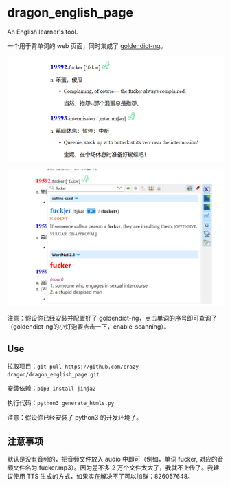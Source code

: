# dragon_english_page
An English learner's tool.

一个用于背单词的 web 页面，同时集成了 [goldendict-ng](https://github.com/xiaoyifang/goldendict-ng)。

![example1](./example1.png)

![goldendict-ng查询](./example2.png)

注意：假设你已经安装并配置好了 goldendict-ng，点击单词的序号即可查询了（goldendict-ng的小灯泡要点击一下，enable-scanning）。

## Use

拉取项目：`git pull https://github.com/crazy-dragon/dragon_english_page.git`

安装依赖：`pip3 install jinja2`

执行代码：`python3 generate_htmls.py`

注意：假设你已经安装了 python3 的开发环境了。


## 注意事项

默认是没有音频的，把音频文件放入 audio 中即可（例如，单词 fucker, 对应的音频文件名为 fucker.mp3）。因为差不多 2 万个文件太大了，我就不上传了。我建议使用 TTS 生成的方式，如果实在解决不了可以加群：826057648。
